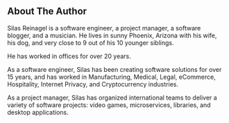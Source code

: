 ## About The Author

Silas Reinagel is a software engineer, a project manager, a software blogger, and a musician. He lives in sunny Phoenix, Arizona with his wife, his dog, and very close to 9 out of his 10 younger siblings. 

He has worked in offices for over 20 years.

As a software engineer, Silas has been creating software solutions for over 15 years, and has worked in Manufacturing, Medical, Legal, eCommerce, Hospitality, Internet Privacy, and Cryptocurrency industries.

As a project manager, Silas has organized international teams to deliver a variety of software projects: video games, microservices, libraries, and desktop applications. 
